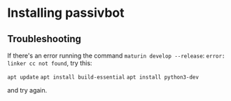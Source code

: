 # Installing passivbot

## Troubleshooting

If there's an error running the command `maturin develop --release`: `error: linker cc not found`, try this:

`apt update`
`apt install build-essential`
`apt install python3-dev`

and try again.

